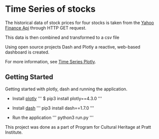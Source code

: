 # Time Series of stocks

The historical data of stock prices for four stocks is taken from the [Yahoo Finance Api](https://rapidapi.com/apidojo/api/yahoo-finance1) through HTTP GET request.

This data is then combined and transformed to a csv file

Using open source projects Dash and Plotly a reactive, web-based dashboard is created.

For more information, see [Time Series Plotly](https://plot.ly/python/time-series/).

## Getting Started

Getting started with plotly, dash and running the application.

- Install [plotly](https://plot.ly/python/getting-started/)
'''
$ pip3 install plotly==4.3.0
'''

- Install [dash](https://dash.plot.ly/installation)
'''
pip3 install dash==1.7.0
'''
- Run the application
'''
python3 run.py <api-key>
'''

This project was done as a part of Program for Cultural Heritage at Pratt Institute.
